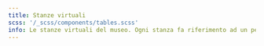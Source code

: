 ```yaml
---
title: Stanze virtuali
scss: '/_scss/components/tables.scss'
info: Le stanze virtuali del museo. Ogni stanza fa riferimento ad un periodo storico.
---
```


